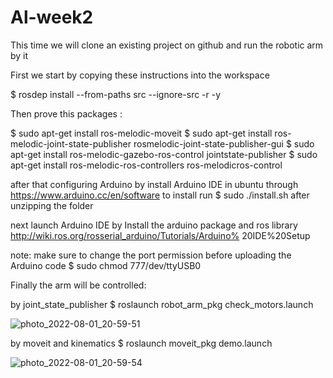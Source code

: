 # Al-week2

This time we will clone an existing project on github and run the robotic arm by it

First we start by copying these instructions into the workspace

$ rosdep install --from-paths src --ignore-src -r -y

Then prove this packages :

$ sudo apt-get install ros-melodic-moveit
$ sudo apt-get install ros-melodic-joint-state-publisher rosmelodic-joint-state-publisher-gui
$ sudo apt-get install ros-melodic-gazebo-ros-control jointstate-publisher
$ sudo apt-get install ros-melodic-ros-controllers ros-melodicros-control

after that configuring Arduino by install Arduino IDE in ubuntu through https://www.arduino.cc/en/software to install
run $ sudo ./install.sh after unzipping the folder

next launch Arduino IDE by Install the arduino package and ros library
http://wiki.ros.org/rosserial_arduino/Tutorials/Arduino%
20IDE%20Setup

note: make sure to change the port permission before uploading the Arduino code $ sudo chmod 777/dev/ttyUSB0

Finally the arm will be controlled:

by joint_state_publisher $ roslaunch robot_arm_pkg check_motors.launch

![photo_2022-08-01_20-59-51](https://user-images.githubusercontent.com/108091010/182212480-a9acc894-c0f5-473a-8106-cb750a53df0f.jpg)

by moveit and kinematics $ roslaunch moveit_pkg demo.launch

![photo_2022-08-01_20-59-54](https://user-images.githubusercontent.com/108091010/182212514-896f739c-1371-4241-bcb9-0bdfdc5444ea.jpg)


